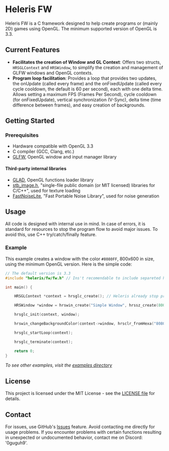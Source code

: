 # Heleris FW

Heleris FW is a C framework designed to help create programs or (mainly 2D) games using OpenGL. The minimum supported version of OpenGL is 3.3.

## Current Features

- **Facilitates the creation of Window and GL Context**: Offers two structs, `HRSGLContext` and `HRSWindow`, to simplify the creation and management of GLFW windows and OpenGL contexts.
- **Program loop facilitation**: Provides a loop that provides two updates, the onUpdate (called every frame) and the onFixedUpdate (called every cycle cooldown, the default is 60 per second), each with one delta time. Allows setting a maximum FPS (Frames Per Second), cycle cooldown (for onFixedUpdate), vertical synchronization (V-Sync), delta time (time difference between frames), and easy creation of backgrounds.

## Getting Started

### Prerequisites

- Hardware compatible with OpenGL 3.3
- C compiler (GCC, Clang, etc.)
- [GLFW](https://www.glfw.org/), OpenGL window and input manager library

#### Third-party internal libraries

- [GLAD](https://glad.dav1d.de/), OpenGL functions loader library
- [stb_image.h](https://github.com/nothings/stb/tree/master), "single-file public domain (or MIT licensed) libraries for C/C++", used for texture loading
- [FastNoiseLite](https://github.com/Auburn/FastNoiseLite), "Fast Portable Noise Library", used for noise generation

## Usage

All code is designed with internal use in mind. In case of errors, it is standard for resources to stop the program flow to avoid major issues. To avoid this, use C++ try/catch/finally feature.

### Example

This example creates a window with the color `#8080FF`, 800x600 in size, using the minimum OpenGL version. Here is the simple code:

```c
// The default version is 3.3
#include "heleris/fw/fw.h" // Ins't recomendable to include separeted headers!

int main() {

    HRSGLContext *context = hrsglc_create(); // Heleris already stop program if creating ins't possible

    HRSWindow *window = hrswin_create("Simple Window", hrssz_create(800, 600), false); // Heleris already stop program if creating ins't possible

    hrsglc_init(context, window);

    hrswin_changeBackgroundColor(context->window, hrsclr_fromHexa("8080FF"));

    hrsglc_startLoop(context);

    hrsglc_terminate(context);

    return 0;
}
```

*To see other examples, visit the [examples directory](https://github.com/0GuguH9/HelerisFW/tree/master/examples/)*

## License

This project is licensed under the MIT License - see the [LICENSE file](https://github.com/0GuguH9/HelerisFW/blob/master/LICENSE) for details.

## Contact

For issues, use GitHub's [Issues](https://github.com/0GuguH9/HelerisFW/issues) feature. Avoid contacting me directly for usage problems. If you encounter problems with certain functions resulting in unexpected or undocumented behavior, contact me on Discord: '0guguh9'.
